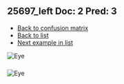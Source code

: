 ## 25697_left Doc: 2 Pred: 3
- [Back to confusion matrix](https://github.com/juliandewit/kaggle_retinopathy/blob/master/matrix.md)
- [Back to list](https://github.com/juliandewit/kaggle_retinopathy/blob/master/lists/23/list.md)
- [Next example in list](https://github.com/juliandewit/kaggle_retinopathy/blob/master/lists/23/25/257_left.md)

![Eye](https://retinopaty.blob.core.windows.net/size1024/25697_left_2.jpeg)

### 

![Eye]()
